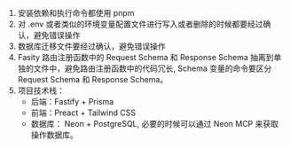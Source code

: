 1. 安装依赖和执行命令都使用 pnpm
2. 对 .env 或者类似的环境变量配置文件进行写入或者删除的时候都要经过确认，避免错误操作
3. 数据库迁移文件要经过确认，避免错误操作
4. Fasity 路由注册函数中的 Request Schema 和 Response Schema 抽离到单独的文件中，避免路由注册函数中的代码冗长, Schema 变量的命令要区分 Request Schema 和 Response Schema。
5. 项目技术栈：
   - 后端：Fastify + Prisma
   - 前端：Preact + Tailwind CSS
   - 数据库： Neon + PostgreSQL, 必要的时候可以通过 Neon MCP 来获取操作数据库。